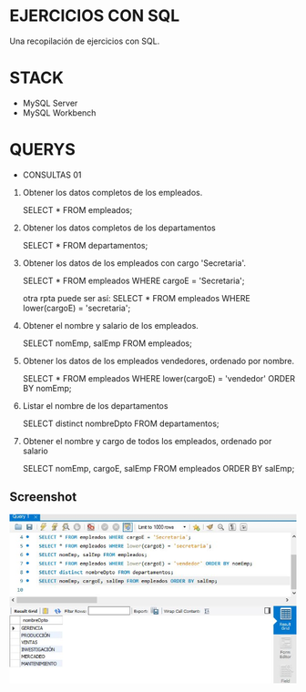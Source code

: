 # EJERCICIOS CON SQL

Una recopilación de ejercicios con SQL.

# STACK

* MySQL Server
* MySQL Workbench

# QUERYS

* CONSULTAS 01 

1. Obtener los datos completos de los empleados.
   
   SELECT * FROM empleados;

2. Obtener los datos completos de los departamentos
    
    SELECT * FROM departamentos;

3. Obtener los datos de los empleados con cargo 'Secretaria'.
   
   SELECT * FROM empleados WHERE cargoE = 'Secretaria';

    otra rpta puede ser así: SELECT * FROM empleados WHERE lower(cargoE) = 'secretaria'; 

4. Obtener el nombre y salario de los empleados.
   
   SELECT nomEmp, salEmp FROM empleados; 

5. Obtener los datos de los empleados vendedores, ordenado por nombre.
   
   SELECT * FROM empleados WHERE lower(cargoE) = 'vendedor' ORDER BY nomEmp; 

6. Listar el nombre de los departamentos
   
   SELECT distinct nombreDpto FROM departamentos; 

7. Obtener el nombre y cargo de todos los empleados, ordenado por salario
   
   SELECT nomEmp, cargoE, salEmp FROM empleados ORDER BY salEmp;
	
## Screenshot

![](screenshoot/consultas-01.jpg)
